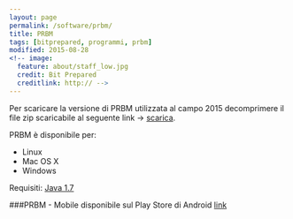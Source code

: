 ```yaml
---
layout: page
permalink: /software/prbm/
title: PRBM
tags: [bitprepared, programmi, prbm]
modified: 2015-08-28
<!-- image:
  feature: about/staff_low.jpg
  credit: Bit Prepared
  creditlink: http:// -->
---
```


Per scaricare la versione di PRBM utilizzata al campo 2015 decomprimere il file zip scaricabile al seguente link -> [scarica](https://github.com/BitPrepared/prbm/releases/download/release-0.6.11/prbm-0.6.11.zip).

PRBM è disponibile per: 
 
* Linux
* Mac OS X
* Windows

Requisiti: [Java 1.7](http://www.oracle.com/technetwork/java/javase/downloads/java-se-jre-7-download-432155.html)

###PRBM - Mobile
disponibile sul Play Store di Android [link](https://play.google.com/store/apps/details?id=it.bitprepared.prbm.mobile)
